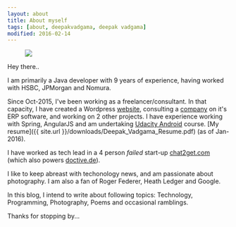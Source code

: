 ```yaml
---
layout: about
title: About myself
tags: [about, deepakvadgama, deepak vadgama]
modified: 2016-02-14
---
```


<figure>
    <a href="http://plus.google.com/+DeepakVadgama/photos"><img src="{{ site.url }}/images/aboutpage-image.jpg"></a>
</figure>

Hey there.. 

I am primarily a Java developer with 9 years of experience, having worked with HSBC, JPMorgan and Nomura. 

Since Oct-2015, I've been working as a freelancer/consultant. In that capacity, I have created a Wordpress [website](https://balajiextrusions.com), consulting a [company](https://balajiextrusions.com) on it's ERP software, and working on 2 other projects. I have experience working with Spring, AngularJS and am undertaking [Udacity Android](https://www.udacity.com/course/android-developer-nanodegree--nd801) course. [My resume]({{ site.url }}/downloads/Deepak_Vadgama_Resume.pdf) (as of Jan-2016).  

I have worked as tech lead in a 4 person *failed* start-up [chat2get.com](http://www.chat2get.com) (which also powers [doctive.de](http://doctive.de)). 

I like to keep abreast with techonology news, and am passionate about photography. I am also a fan of Roger Federer, Heath Ledger and Google.

In this blog, I intend to write about following topics: Technology, Programming, Photography, Poems and occasional ramblings.

Thanks for stopping by... 
